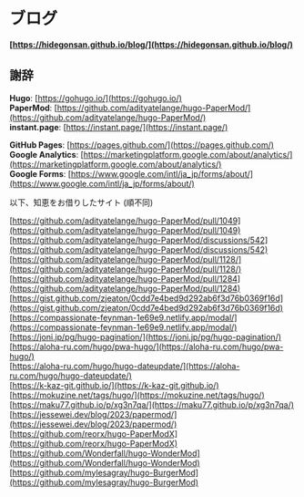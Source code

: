 # ブログ

**[https://hidegonsan.github.io/blog/](https://hidegonsan.github.io/blog/)**

## 謝辞

**Hugo**: [https://gohugo.io/](https://gohugo.io/)  
**PaperMod**: [https://github.com/adityatelange/hugo-PaperMod/](https://github.com/adityatelange/hugo-PaperMod/)  
**instant.page**: [https://instant.page/](https://instant.page/)  

**GitHub Pages**: [https://pages.github.com/](https://pages.github.com/)  
**Google Analytics**: [https://marketingplatform.google.com/about/analytics/](https://marketingplatform.google.com/about/analytics/)  
**Google Forms**: [https://www.google.com/intl/ja_jp/forms/about/](https://www.google.com/intl/ja_jp/forms/about/)  

以下、知恵をお借りしたサイト (順不同)  

[https://github.com/adityatelange/hugo-PaperMod/pull/1049](https://github.com/adityatelange/hugo-PaperMod/pull/1049)  
[https://github.com/adityatelange/hugo-PaperMod/discussions/542](https://github.com/adityatelange/hugo-PaperMod/discussions/542)  
[https://github.com/adityatelange/hugo-PaperMod/pull/1128/](https://github.com/adityatelange/hugo-PaperMod/pull/1128/)  
[https://github.com/adityatelange/hugo-PaperMod/pull/1284](https://github.com/adityatelange/hugo-PaperMod/pull/1284)  
[https://gist.github.com/zjeaton/0cdd7e4bed9d292ab6f3d76b0369f16d](https://gist.github.com/zjeaton/0cdd7e4bed9d292ab6f3d76b0369f16d)  
[https://compassionate-feynman-1e69e9.netlify.app/modal/](https://compassionate-feynman-1e69e9.netlify.app/modal/)  
[https://joni.jp/pg/hugo-pagination/](https://joni.jp/pg/hugo-pagination/)  
[https://aloha-ru.com/hugo/pwa-hugo/](https://aloha-ru.com/hugo/pwa-hugo/)  
[https://aloha-ru.com/hugo/hugo-dateupdate/](https://aloha-ru.com/hugo/hugo-dateupdate/)  
[https://k-kaz-git.github.io/](https://k-kaz-git.github.io/)  
[https://mokuzine.net/tags/hugo/](https://mokuzine.net/tags/hugo/)  
[https://maku77.github.io/p/xg3n7qa/](https://maku77.github.io/p/xg3n7qa/)  
[https://jessewei.dev/blog/2023/papermod/](https://jessewei.dev/blog/2023/papermod/)  
[https://github.com/reorx/hugo-PaperModX](https://github.com/reorx/hugo-PaperModX)  
[https://github.com/Wonderfall/hugo-WonderMod](https://github.com/Wonderfall/hugo-WonderMod)  
[https://github.com/mylesagray/hugo-BurgerMod](https://github.com/mylesagray/hugo-BurgerMod)  
